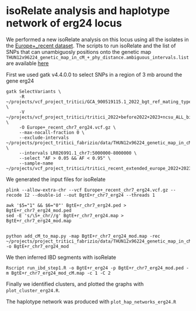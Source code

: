 # isoRelate analysis and haplotype network of erg24 locus

We performed a new isoRelate analysis on this locus using all the isolates in the [Europe+_recent dataset](https://github.com/fmenardo/Bgt_popgen_Europe_2024/blob/main/Datasets/Datasets.md).
The scripts to run isoRelate and  the list of SNPs that can unambiguosly positions onto the genetic map `THUN12x96224_genetic_map_in_cM_+_phy_distance.ambiguous_intervals.list` are available [here](https://github.com/fmenardo/Bgt_popgen_Europe_2024/blob/main/isoRelate/isoRelate.md)

First we used gatk v4.4.0.0 to select SNPs in a region of 3 mb around the gene erg24

```
gatk SelectVariants \
     -R ~/projects/vcf_project_tritici/GCA_900519115.1_2022_bgt_ref_mating_type.fa \
     -V ~/projects/vcf_project_tritici/tritici_2022+before2022+2023+ncsu_ALL_biallelic_snps.vcf.gz \
     -O Europe+_recent_chr7_erg24.vcf.gz \
     --max-nocall-fraction 0 \
     --exclude-intervals ~/projects/project_tritici_fabrizio/data/THUN12x96224_genetic_map_in_cM_+_phy_distance.ambiguous_intervals.list \
     --intervals LR026991.1_chr7:5000000-8000000 \
     --select "AF > 0.05 && AF < 0.95" \
     --sample-name ~/projects/vcf_project_tritici/tritici_recent_extended_europe_2022+2023+ncsu.args
```
We generated the input files for isoRelate

```
plink --allow-extra-chr --vcf Europe+_recent_chr7_erg24.vcf.gz --recode 12 --double-id --out BgtE+r_chr7_erg24 --threads 1

awk '$5="1" && $6="0"' BgtE+r_chr7_erg24.ped >  BgtE+r_chr7_erg24_mod.ped
sed -E 's/\S+_chr//g' BgtE+r_chr7_erg24.map > BgtE+r_chr7_erg24_mod.map


python add_cM_to_map.py -map BgtE+r_chr7_erg24_mod.map -rec ~/projects/project_tritici_fabrizio/data/THUN12x96224_genetic_map_in_cM_+_phy_distance -o BgtE+r_chr7_erg24_mod
```
We then inferred IBD segments with isoRelate

```
Rscript run_ibd_step1.R -o BgtE+r_erg24 -p BgtE+r_chr7_erg24_mod.ped -m BgtE+r_chr7_erg24_mod_cM.map -c 1 -C 2
```
Finally we identified clusters, and plotted the graphs with `plot_cluster_erg24.R`.

The haplotype network was produced with `plot_hap_networks_erg24.R`
